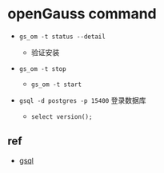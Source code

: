 # openGauss command
+ `gs_om -t status --detail`
    + 验证安装
+ `gs_om -t stop`
    + `gs_om -t start`

+ `gsql -d postgres -p 15400` 登录数据库
    + `select version();`

## ref
+ [gsql](https://docs-opengauss.osinfra.cn/zh/docs/5.0.0/docs/ToolandCommandReference/gsql.html)